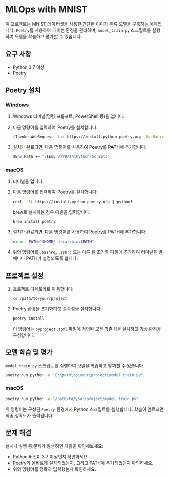 # MLOps with MNIST

이 프로젝트는 MNIST 데이터셋을 사용한 간단한 이미지 분류 모델을 구축하는 예제입니다. `Poetry`를 사용하여 파이썬 환경을 관리하며, `model_train.py` 스크립트를 실행하여 모델을 학습하고 평가할 수 있습니다.

## 요구 사항

- Python 3.7 이상
- Poetry

## Poetry 설치

### Windows

1. Windows 터미널(명령 프롬프트, PowerShell 등)을 엽니다.
2. 다음 명령어를 입력하여 Poetry를 설치합니다:

    ```bash
    (Invoke-WebRequest -Uri https://install.python-poetry.org -UseBasicParsing).Content | python -
    ```

3. 설치가 완료되면, 다음 명령어를 사용하여 Poetry를 PATH에 추가합니다:

    ```bash
    $Env:Path += ";$Env:APPDATA\Python\Scripts"
    ```

### macOS

1. 터미널을 엽니다.
2. 다음 명령어를 입력하여 Poetry를 설치합니다:

    ```bash
    curl -sSL https://install.python-poetry.org | python3 -
    ```

    brew로 설치하는 경우 다음을 입력합니다. 
    ```bash
    brew install poetry
    ```


3. 설치가 완료되면, 다음 명령어를 사용하여 Poetry를 PATH에 추가합니다:

    ```bash
    export PATH="$HOME/.local/bin:$PATH"
    ```
    
4. 위의 명령어를 `.bashrc`, `.zshrc` 또는 다른 셸 초기화 파일에 추가하여 터미널을 열 때마다 PATH가 설정되도록 합니다.

## 프로젝트 설정

1. 프로젝트 디렉토리로 이동합니다:

    ```bash
    cd /path/to/your/project
    ```

2. Poetry 환경을 초기화하고 종속성을 설치합니다:

    ```bash
    poetry install
    ```

    이 명령어는 `pyproject.toml` 파일에 정의된 모든 의존성을 설치하고 가상 환경을 구성합니다.

## 모델 학습 및 평가

`model_train.py` 스크립트를 실행하여 모델을 학습하고 평가할 수 있습니다.

```bash
poetry run python -u "C:\path\to\your\project\model_train.py"
```

### macOS

```bash
poetry run python -u "/path/to/your/project/model_train.py"
```

위 명령어는 구성된 `Poetry` 환경에서 Python 스크립트를 실행합니다. 학습이 완료되면 최종 정확도가 출력됩니다.

## 문제 해결

설치나 실행 중 문제가 발생하면 다음을 확인해보세요:

- Python 버전이 3.7 이상인지 확인하세요.
- Poetry가 올바르게 설치되었는지, 그리고 PATH에 추가되었는지 확인하세요.
- 위의 명령어를 정확히 입력했는지 확인하세요.
